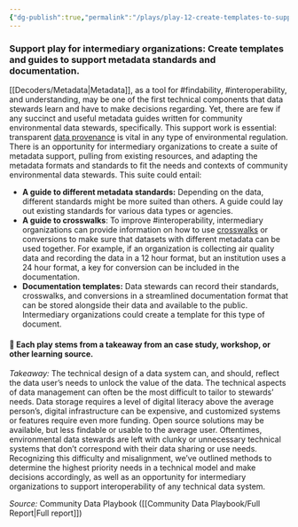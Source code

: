 ```yaml
---
{"dg-publish":true,"permalink":"/plays/play-12-create-templates-to-support-metadata-usage/","tags":["interoperability","findability","datastandards","documentation"]}
---
```


### **Support play for intermediary organizations: Create templates and guides to support metadata standards and documentation.** 
[[Decoders/Metadata\|Metadata]], as a tool for #findability, #interoperability, and understanding, may be one of the first technical components that data stewards learn and have to make decisions regarding. Yet, there are few if any succinct and useful metadata guides written for community environmental data stewards, specifically. This support work is essential: transparent [data provenance](https://www.nnlm.gov/guides/data-glossary/data-provenance) is vital in any type of environmental regulation. There is an opportunity for intermediary organizations to create a suite of metadata support, pulling from existing resources, and adapting the metadata formats and standards to fit the needs and contexts of community environmental data stewards. This suite could entail:

- **A guide to different metadata standards:** Depending on the data, different standards might be more suited than others. A guide could lay out existing standards for various data types or agencies. 
- **A guide to crosswalks**: To improve #interoperability, intermediary organizations can provide information on how to use [crosswalks](https://guides.lib.utexas.edu/metadata-basics/crosswalks) or conversions to make sure that datasets with different metadata can be used together. For example, if an organization is collecting air quality data and recording the data in a 12 hour format, but an institution uses a 24 hour format, a key for conversion can be included in the documentation. 
- **Documentation templates:** Data stewards can record their standards, crosswalks, and conversions in a streamlined documentation format that can be stored alongside their data and available to the public. Intermediary organizations could create a template for this type of document.



#### 🌱 Each play stems from a takeaway from an case study, workshop, or other learning source. 

*Takeaway:* The technical design of a data system can, and should, reflect the data user’s needs to unlock the value of the data. 
The technical aspects of data management can often be the most difficult to tailor to stewards’ needs. Data storage requires a level of digital literacy above the average person’s, digital infrastructure can be expensive, and customized systems or features require even more funding. Open source solutions may be available, but less findable or usable to the average user. Oftentimes, environmental data stewards are left with clunky or unnecessary technical systems that don’t correspond with their data sharing or use needs. Recognizing this difficulty and misalignment, we’ve outlined methods to determine the highest priority needs in a technical model and make decisions accordingly, as well as an opportunity for intermediary organizations to support interoperability of any technical data system.

*Source:* Community Data Playbook ([[Community Data Playbook/Full Report\|Full report]])